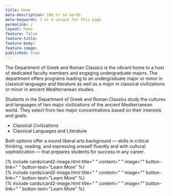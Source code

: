 ```yaml
---
title: Home
meta-description: 100 or so words
meta-keywords: 3 or 4 unique for this page
permalink: /
layout: home
feature: false
feature-title: 
feature-body: 
feature-image: 
published: true
---
```


The Department of Greek and Roman Classics is the vibrant home to a host of dedicated faculty members and engaging undergraduate majors. The department offers programs leading to an undergraduate major or minor in classical languages and literature as well as a major in classical civilizations or minor in ancient Mediterranean studies.

Students in the Department of Greek and Roman  Classics study the cultures and languages of two  major civilizations of the ancient Mediterranean world. They select from two major concentrations based on their interests and goals:

- Classical Civilizations 
- Classical Languages and Literature 

Both options offer a sound liberal arts background — skills in critical thinking, reading, and expressing oneself fluently and with cultural sophistication — that prepares students for success in any career.

<div class="row row-wide">
  <div class="col m12 l4">{% include cards/card2-image.html 
    title=" " 
    content=" " 
    image="" 
    button-link=" " 
    button-text="Learn More" %}
  </div>
  <div class="row row-wide">
    <div class="col m12 l4">{% include cards/card2-image.html 
      title=" " 
      content=" " 
      image="" 
      button-link=" " 
      button-text="Learn More" %}
    </div>
    <div class="row row-wide">
      <div class="col m12 l4">{% include cards/card2-image.html 
        title=" " 
        content=" " 
        image="" 
        button-link=" " 
        button-text="Learn More" %}
      </div>
</div>
